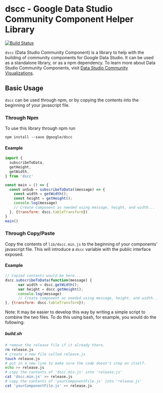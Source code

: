 # dscc - Google Data Studio Community Component Helper Library

<a href="https://travis-ci.org/googledatastudio/ds-component"><img src="https://travis-ci.org/googledatastudio/ds-component.svg?branch=master" alt="Build Status"></a>

`dscc` (Data Studio Community Component) is a library to help with the building
of community components for Google Data Studio. It can be used as a standalone
library, or as a npm dependency. To learn more about Data Studio Community
Components, visit [Data Studio Community Visualizations][dscv-devsite].

## Basic Usage

`dscc` can be used through npm, or by copying the contents into the beginning of
your javascript file.

### Through Npm

To use this library through npm run

```shell
npm install --save @google/dscc
```

#### Example

```javascript
import {
  subscribeToData,
  getHeight,
  getWidth,
} from 'dscc'

const main = () => {
  const unSub = subscribeToData((message) => {
    const width = getWidth();
    const height = getHeight();
    console.log(message)
    // Create component as needed using message, height, and width...
  }, {transform: dscc.tableTransform})
}
main()
```

### Through Copy/Paste

Copy the contents of `lib/dscc.min.js` to the beginning of your components'
javascript file. This will introduce a `dscc` variable with the public interface
exposed.

#### Example

```javascript
// Copied contents would be here...
dscc.subscribeToData(function(message) {
      var width = dscc.getWidth();
      var height = dscc.getHeight();
      console.log(message)
      // Create component as needed using message, height, and width...
}, {transform: dscc.tableTransform});
```

Note: It may be easier to develop this way by writing a simple script to combine
the two files. To do this using bash, for example, you would do the following:

##### build.sh

```bash
# remove the release file if it already there.
rm release.js
# create a new file called release.js
touch release.js
# put in a new line to make sure the code doesn't step on itself.
echo >> release.js
# copy the contents of 'dscc.min.js' into 'release.js'
cat 'dscc.min.js' >> release.js
# copy the contents of 'yourComponentFile.js' into 'release.js'
cat 'yourComponentFile.js' >> release.js
```

[dscv-devsite]: https://developers.google.com/datastudio/visualization/
[docs]: https://googledatastudio.github.io/ds-component/

